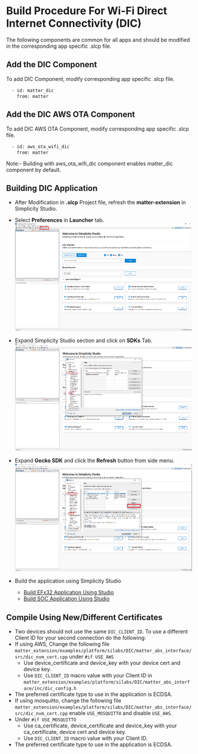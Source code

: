 # Build Procedure For Wi-Fi Direct Internet Connectivity (DIC)

The following components are common for all apps and should be modified in the corresponding app specific .slcp file.

## Add the DIC Component

To add DIC Component, modify corresponding app specific .slcp file.

```shell
  - id: matter_dic
    from: matter
```
## Add the DIC AWS OTA Component
To add DIC AWS OTA Component, modify corresponding app specific .slcp file.

```shell
  - id: aws_ota_wifi_dic
    from: matter
```
Note:- Building with aws_ota_wifi_dic component enables matter_dic component by default.

## Building DIC Application
- After Modification in **.slcp** Project file, refresh the **matter-extension** in Simplicity Studio.

- Select **Preferences** in **Launcher** tab.
![Select Preferences](./images/select-preferences.png)

- Expand Simplicity Studio section and click on **SDKs** Tab.
![Select SDK](./images/select-studio-sdk-option.png)

- Expand **Gecko SDK** and click the **Refresh** button from side menu.
![Select Refresh](./images/select-refresh-option.png)

- Build the application using Simplicity Studio
    -  [Build EFx32 Application Using Studio](/matter/<docspace-docleaf-version>/matter-wifi-run-demo/build-efx32-application-using-studio)
    -  [Build SOC Application Using Studio](/matter/<docspace-docleaf-version>/matter-wifi-run-demo/build-soc-application-using-studio)

## Compile Using New/Different Certificates

   - Two devices should not use the same `DIC_CLIENT_ID`. To use a different Client ID for your second connection do the following:
   - If using AWS, Change the following file `matter_extension/examples/platform/silabs/DIC/matter_abs_interface/src/dic_nvm_cert.cpp` under `#if USE_AWS`
        *  Use device_certificate and device_key with your device cert and device key.
        *  Use `DIC_CLIENT_ID` macro value with your Client ID in `matter_extension/examples/platform/silabs/DIC/matter_abs_interface/inc/dic_config.h`
   - The preferred certificate type to use in the application is ECDSA.
   - If using mosquitto, change the following file `matter_extension/examples/platform/silabs/DIC/matter_abs_interface/src/dic_nvm_cert.cpp` enable `USE_MOSQUITTO` and disable `USE_AWS`. 
   - Under `#if USE_MOSQUITTO`
        * Use ca_certificate, device_certificate and device_key with your ca_certificate, device cert and device key.
        * Use `DIC_CLIENT_ID` macro value with your Client ID.
   - The preferred certificate type to use in the application is ECDSA.